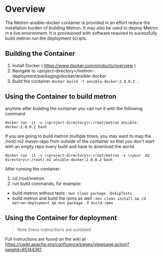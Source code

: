 # Overview
The Metron ansible-docker container is provided in an effort reduce the installation burden of building Metron.
It may also be used to deploy Metron in a live environment.
It is provisioned with software required to sucessfully build metron run the deployment scripts.

## Building the Container
1. Install Docker ( https://www.docker.com/products/overview )
2. Navigate to \<project-directory\>/metron-deployment/packaging/docker/ansible-docker
3. Build the container `docker build -t ansible-docker:2.0.0.2 .`

## Using the Container to build metron
anytime after building the container you can run it with the following command

`docker run -it -v \<project-directory\>:/root/metron ansible-docker:2.0.0.2 bash`

If you are going to build metron multiple times, you may want to map the /root/.m2 maven
repo from outside of the container so that you don't start with an empty repo every build and have to download
the world.

`docker run -it -v \<project-directory\>:/root/metron -v \<your .m2 directory\>:/root/.m2 ansible-docker:2.0.0.2 bash`

After running the container:

1. cd /root/metron
2. run build commands, for example:
  - build metron without tests : `mvn clean package -DskipTests`
  - build metron and build the rpms as well : `mvn clean install && cd metron-deployment && mvn package -P build-rpms`

## Using the Container for deployment

> Note these instructions are outdated

Full instructions are found on the wiki at https://cwiki.apache.org/confluence/pages/viewpage.action?pageId=65144361

